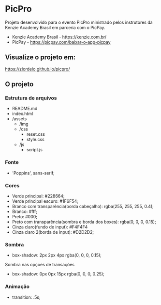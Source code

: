 # PicPro

Projeto desenvolvido para o evento PicPro ministrado pelos instrutores da Kenzie Academy Brasil em parceria com o PicPay.

- Kenzie Academy Brasil - https://kenzie.com.br/ 
- PicPay - https://picpay.com/baixar-o-app-picpay

## Visualize o projeto em:

https://zlordelo.github.io/picpro/

## O projeto

### Estrutura de arquivos

- README.md
- index.html
- /assets
  - /img
  - /css
    - reset.css
    - style.css
  - /js
    - script.js

### Fonte

- 'Poppins', sans-serif;

### Cores

- Verde principal: #228664;
- Verde principal escuro: #1F6F54;
- Branco com transparência(borda cabeçalho): rgba(255, 255, 255, 0.4);
- Branco: #fff;
- Preto: #000;
- Preto com transparência(sombra e borda dos boxes): rgba(0, 0, 0, 0.15);
- Cinza claro(fundo de input): #F4F4F4
- Cinza claro 2(borda de input): #D2D2D2;

### Sombra

- box-shadow: 2px 2px 4px rgba(0, 0, 0, 0.15);

Sombra nas opçoes de transações
- box-shadow: 0px 0px 15px rgba(0, 0, 0, 0.25);  

### Animação

- transition: .5s;
